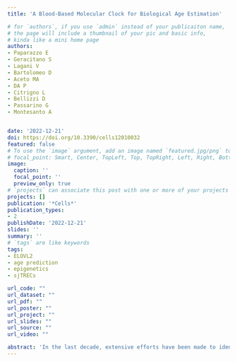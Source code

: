 ```yaml
---
title: 'A Blood-Based Molecular Clock for Biological Age Estimation'

# for `authors`, if you use `admin` instead of your publicaiton name,
# the page will include a thumbnail of your pic and basic info,
# kinda like a mini home page
authors:
- Paparazzo E
- Geracitano S
- Lagani V
- Bartolomeo D
- Aceto MA
- DA P
- Citrigno L
- Bellizzi D
- Passarino G
- Montesanto A


date: '2022-12-21'
doi: https://doi.org/10.3390/cells12010032
featured: false
# To use the `image` argument, add an image named `featured.jpg/png` to your page's folder.
# focal_point: Smart, Center, TopLeft, Top, TopRight, Left, Right, BottomLeft, Bottom, BottomRight.
image:
  caption: ''
  focal_point: ''
  preview_only: true
# `projects` can associate this post with one or more of your projects
projects: []
publication: '*Cells*'
publication_types:
- 2
publishDate: '2022-12-21'
slides: ''
summary: ''
# `tags` are like keywords
tags:
- ELOVL2
- age prediction
- epigenetics
- sjTRECs

url_code: ""
url_dataset: ""
url_pdf: ""
url_poster: ""
url_project: ""
url_slides: ""
url_source: ""
url_video: ""

abstract: 'In the last decade, extensive efforts have been made to identify biomarkers of biological age. DNA methylation levels of ELOVL fatty acid elongase 2 (ELOVL2) and the signal joint T-cell receptor rearrangement excision circles (sjTRECs) represent the most promising candidates. Although these two non-redundant biomarkers echo important biological aspects of the ageing process in humans, a well-validated molecular clock exploiting these powerful candidates has not yet been formulated. The present study aimed to develop a more accurate molecular clock in a sample of 194 Italian individuals by re-analyzing the previously obtained EVOLV2 methylation data together with the amount of sjTRECs in the same blood samples. The proposed model showed a high prediction accuracy both in younger individuals with an error of about 2.5 years and in older subjects where a relatively low error was observed if compared with those reported in previously published studies. In conclusion, an easy, cost-effective and reliable model to measure the individual rate and the quality of aging in human population has been proposed. Further studies are required to validate the model and to extend its use in an applicative context.'
---
```



